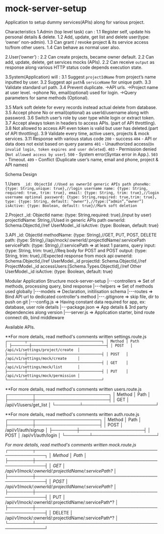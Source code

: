 # mock-server-setup
Application to setup dummy services(APIs) along for various project.

Characteristics
1.Admin (top level task) can :
  1.1 Register self, update his personal details & delete.
  1.2 Add, update, get list and delete user(type: ‘owner’ non-admin).
  1.3 Can grant / revoke project & its service access to/from other users.
  1.4 Can behave as normal user also.

2.User(‘owner’) :
  2.2 Can create projects, became owner default.
  2.2 Can add, update, delete, get services mocks (APIs).
  2.2 Can receive  `output` as response along various HTTP status code depends execution state.

3.System(Application) will :
  3.1 Suggest `projectIdName` from project’s name inputted by user.
  3.2 Suggest api `path`& `serviceName` for unique path. 
  3.3 Validate standard url path. 
  3.4 Prevent duplicate. 
    ->API urls.
    ->Project name at user level.
    ->phone No, email(optional) used for login.
    ->Query parameters for same methods (Optional).

  3.5 Mark soft delete for every records instead actual delete from database.
  3.5 Accept phone No or email(optional) as userId/username along with password.
  3.6 Switch user’s role by user type while login or extract token.
  3.7 Accept always token in headers to access APIs. (part of API throttling).
  3.8 Not allowed to access API even token is valid but user has deleted.(part of API throttling).
  3.9 Validate every time, active users, projects & mock services. 
  3.11 Response with various status code
    `200` - success
    `404` - API or data does not exist based on query params
    `401` - Unauthorized access(`On invalid login, token expires and user deleted`).
    `403` - Permission denied (`Not allowed access by user`).
    `500` - System error(Syntax error in App.).
    `503` - Timeout.
    `409` - Conflict (Duplicate user’s name, email and phone, project & API names)

Schema Design

  1.Users
   ` _id: ObjectId //Used as ownerId generic APIs path
    phoneNo: {type: String,unique: true},//login username
    name: {type: String, required: true, trim: true},
    email: {type: String, trim: true},//login username optional
    password: {type: String,required: true,trim: true},
    type: {type: String, default: "owner"},//type:[“admin”,”owner”]
    isActive: {type: Boolean, default: true}//Mark soft deletion`
  
  2.Project
     _id: ObjectId
    name: {type: String,required: true},(input by user)
    projectIdName: String,//Used in generic APIs path
    ownerId: Schema.ObjectId,//ref UserModel._id
    isActive: {type: Boolean, default: true}
  
  3.API
    _id: ObjectId
    methodName: {type: String},//GET, PUT, POST, DELETE
    path: {type: String},//api/mock/:ownerId/:projectIdName/:servicePath
    servicePath: {type: String},//:servicePath => at least 1 params, query
    input: {type: String, trim: true},//Req body for POST and POST
    output: {type: String, trim: true},//Expected response from mock api 
    ownerId: Schema.ObjectId,//ref UserModel._id
    projectId: Schema.ObjectId,//ref ProjectModel._id
    accessUsers:[Schema.Types.ObjectId],//ref Other UserModel._id
    isActive: {type: Boolean, default: true}

Modular Application Structure
mock-server-setup
|---controllers	 => Set of methods, processing query, bind response
|---helpers		 => Set of methods used globally
|---models       => Declaration, initilisation schema
|---routes	     => Bind API url to dedicated controller's method
|---.gitignore	 => skip file, dir to push on git
|---config.js	 => Having constant data required for app, ex: database, user role details
|---package.json => App details & 3rd party dependencies along version
|---server.js    => Application starter, bind route connect db, bind middleware

Available APIs. 

**For more details, read method's comments written settings.route.js 
`┌────────┬──────────────────────────────────┐
│ Method │ Path                             │
├────────┼──────────────────────────────────┤
│ POST   │ /api/v1/settings/project/create  │
├────────┼──────────────────────────────────┤
│ POST   │ /api/v1/settings/mock/create     │
├────────┼──────────────────────────────────┤
│ GET    │ /api/v1/settings/mock/list       │
├────────┼──────────────────────────────────┤
│ PUT    │ /api/v1/settings/mock/permission │
└────────┴──────────────────────────────────┘`

**For more details, read method's comments written users.route.js 
┌────────┬────────────────────────┐
│ Method │ Path                   │
├────────┼────────────────────────┤
│ GET    │ /api/v1/users/get_list │
└────────┴────────────────────────┘

**For more details, read method's comments written auth.route.js 
┌────────┬─────────────────────┐
│ Method │ Path                │
├────────┼─────────────────────┤
│ POST   │ /api/v1/auth/signup │
├────────┼─────────────────────┤
│ POST   │ /api/v1/auth/login  │
└────────┴─────────────────────┘

**For more details, read method's comments written mock.route.js 
┌────────┬─────────────────────────────────────────────────────┐
│ Method │ Path                                                │
├────────┼─────────────────────────────────────────────────────┤
│ GET    │ /api/v1/mock/:ownerId/:projectIdName/:servicePath*? │
├────────┼─────────────────────────────────────────────────────┤
│ POST   │ /api/v1/mock/:ownerId/:projectIdName/:servicePath*? │
├────────┼─────────────────────────────────────────────────────┤
│ PUT    │ /api/v1/mock/:ownerId/:projectIdName/:servicePath*? │
├────────┼─────────────────────────────────────────────────────┤
│ DELETE │ /api/v1/mock/:ownerId/:projectIdName/:servicePath*? │
└────────┴─────────────────────────────────────────────────────┘
